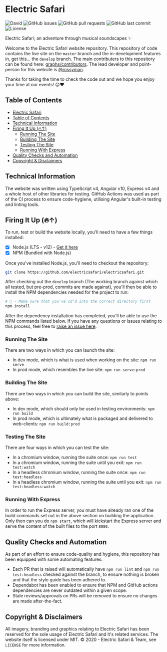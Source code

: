 # Electric Safari

![David](https://img.shields.io/david/electricsafari/electricsafari)
![GitHub issues](https://img.shields.io/github/issues/electricsafari/electricsafari)
![GitHub pull requests](https://img.shields.io/github/issues-pr/electricsafari/electricsafari)
![GitHub last commit](https://img.shields.io/github/last-commit/electricsafari/electricsafari)
![License](https://img.shields.io/github/license/electricsafari/electricsafari)

Electric Safari; an adventure through musical soundscapes ✨

Welcome to the Electric Safari website repository. This repository of code contains the live site on the `master` branch and the in-development features in, get this... the `develop` branch. The main contributers to this repository can be found here: [graphs/contributors](https://github.com/electricsafari/electricsafari/graphs/contributors). The lead developer and point-person for this website is [@rossyman](https://github.com/rossyman).

Thanks for taking the time to check the code out and we hope you enjoy your time at our events! 😊❤️

## Table of Contents

- [Electric Safari](#electric-safari)
- [Table of Contents](#table-of-contents)
- [Technical Information](#technical-information)
- [Firing It Up (🔥↑)](#firing-it-up-)
    - [Running The Site](#running-the-site)
    - [Building The Site](#building-the-site)
    - [Testing The Site](#testing-the-site)
    - [Running With Express](#running-with-express)
- [Quality Checks and Automation](#quality-checks-and-automation)
- [Copyright & Disclaimers](#copyright--disclaimers)

## Technical Information

The website was written using TypeScript v4, Angular v10, Express v4 and a whole host of other libraries for testing. GitHub Actions was used as part of the CI process to ensure code-hygiene, utilising Angular's built-in testing and linting tools.

## Firing It Up (🔥↑)

To run, test or build the website locally, you'll need to have a few things installed:
 - [x] Node.js (LTS - v12) - [Get it here](https://nodejs.org/)
 - [x] NPM (Bundled with Node.js)
 
Once you've installed Node.js, you'll need to checkout the repository:

```bash
git clone https://github.com/electricsafari/electricsafari.git
```

After checking out the `develop` branch (The working branch against which all tested, but pre-prod, commits are made against), you'll then be able to install the NPM dependencies needed for the project to run:

```bash
# 🚨 - Make sure that you've cd'd into the correct directory first
npm install
```

After the dependency installation has completed, you'll be able to use the NPM commands listed below. If you have any questions or issues relating to this process, feel free to [raise an issue here](https://github.com/electricsafari/electricsafari/issues).

### Running The Site

There are two ways in which you can launch the site:
- In dev mode, which is what is used when working on the site: `npm run serve`
- In prod mode, which resembles the live site: `npm run serve:prod`

### Building The Site

There are two ways in which you can build the site, similarly to points above:
- In dev mode, which should only be used in testing environments: `npm run build`
- In prod mode, which is ultimately what is packaged and delivered to web-clients: `npm run build:prod`

### Testing The Site

There are four ways in which you can test the site:
- In a chromium window, running the suite once: `npm run test`
- In a chromium window, running the suite until you exit: `npm run test:watch`
- In a headless chromium window, running the suite once: `npm run test:headless`
- In a headless chromium window, running the suite until you exit: `npm run test:headless:watch`

### Running With Express

In order to run the Express server, you must have already ran one of the build commands set out in the above section on building the application. Only then can you do `npm start`, which will kickstart the Express server and serve the content of the built files to the port `8080`.

## Quality Checks and Automation

As part of an effort to ensure code-quality and hygiene, this repository has been equipped with some automating features:
- Each PR that is raised will automatically have `npm run lint` and `npm run test:headless` checked against the branch, to ensure nothing is broken and that the style guide has been adhered to.
- Dependabot has been enabled to ensure that NPM and GitHub actions dependencies are never outdated within a given scope.
- Stale reviews/approvals on PRs will be removed to ensure no changes are made after-the-fact.

## Copyright & Disclaimers

All imagery, branding and graphics relating to Electric Safari has been reserved for the sole usage of Electric Safari and it's related services. The website itself is licensed under MIT. &copy; 2020 - Electric Safari & Team, see `LICENSE` for more information.
 
